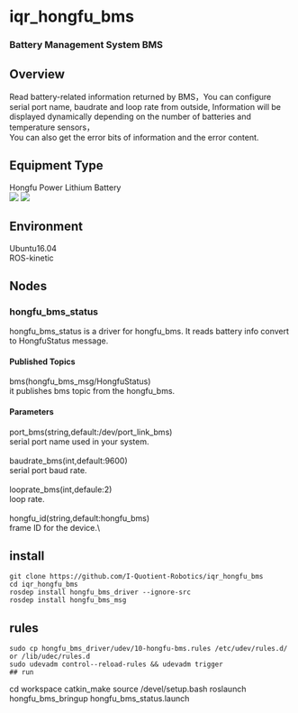 # iqr_hongfu_bms
### Battery Management System BMS
## Overview
Read battery-related information returned by BMS，You can configure serial port name, baudrate and loop rate from outside,
Information will be displayed dynamically depending on the number of batteries and temperature sensors，\
You can also get the error bits of information and the error content.
## Equipment Type
Hongfu Power Lithium Battery\
![](https://github.com/I-Quotient-Robotics/iqr_hongfu_bms/blob/master/type_pic/144283718.jpg)
![](https://github.com/I-Quotient-Robotics/iqr_hongfu_bms/blob/master/type_pic/60348685.jpg)

## Environment
Ubuntu16.04\
ROS-kinetic
## Nodes
### hongfu_bms_status
hongfu_bms_status is a driver for hongfu_bms. It reads battery info convert to HongfuStatus message.
#### Published Topics
bms(hongfu_bms_msg/HongfuStatus)\
it publishes bms topic from the hongfu_bms.
#### Parameters
port_bms(string,default:/dev/port_link_bms)\
serial port name used in your system.\
\
baudrate_bms(int,default:9600)\
serial port baud rate.\
\
looprate_bms(int,defaule:2)\
loop rate.\
\
hongfu_id(string,default:hongfu_bms)\
frame ID for the device.\
## install
```
git clone https://github.com/I-Quotient-Robotics/iqr_hongfu_bms
cd iqr_hongfu_bms
rosdep install hongfu_bms_driver --ignore-src
rosdep install hongfu_bms_msg
```
## rules
```
sudo cp hongfu_bms_driver/udev/10-hongfu-bms.rules /etc/udev/rules.d/ or /lib/udec/rules.d
sudo udevadm control--reload-rules && udevadm trigger
## run
```
cd workspace
catkin_make
source /devel/setup.bash
roslaunch hongfu_bms_bringup hongfu_bms_status.launch
```


